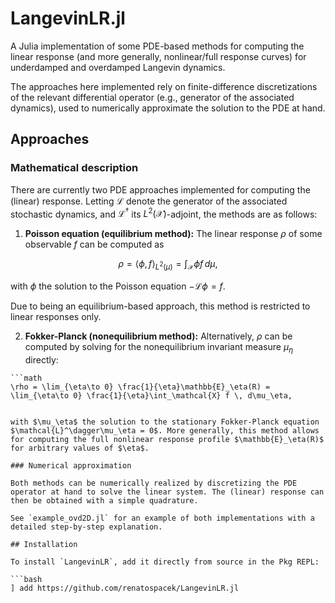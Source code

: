 # LangevinLR.jl

A Julia implementation of some PDE-based methods for computing the linear response (and more generally, nonlinear/full response curves) for underdamped and overdamped Langevin dynamics.

The approaches here implemented rely on finite-difference discretizations of the relevant differential operator (e.g., generator of the associated dynamics), used to numerically approximate the solution to the PDE at hand.

## Approaches

### Mathematical description

There are currently two PDE approaches implemented for computing the (linear) response. Letting $\mathcal{L}$ denote the generator of the associated stochastic dynamics, and $\mathcal{L}^\dagger$ its $L^2(\mathcal{X})$-adjoint, the methods are as follows:

1. **Poisson equation (equilibrium method):** The linear response $\rho$ of some observable $f$ can be computed as 

$$ \rho = \langle \phi, f\rangle_{L^2(\mu)} = \int_\mathcal{X} \phi f \, d\mu,$$

with $\phi$ the solution to the Poisson equation $-\mathcal{L}\phi = f$.

Due to being an equilibrium-based approach, this method is restricted to linear responses only.

2. **Fokker-Planck (nonequilibrium method):** Alternatively, $\rho$ can be computed by solving for the nonequilibrium invariant measure $\mu_\eta$ directly:

```
```math 
\rho = \lim_{\eta\to 0} \frac{1}{\eta}\mathbb{E}_\eta(R) = \lim_{\eta\to 0} \frac{1}{\eta}\int_\mathcal{X} f \, d\mu_\eta,
```
```

with $\mu_\eta$ the solution to the stationary Fokker-Planck equation $\mathcal{L}^\dagger\mu_\eta = 0$. More generally, this method allows for computing the full nonlinear response profile $\mathbb{E}_\eta(R)$ for arbitrary values of $\eta$.

### Numerical approximation

Both methods can be numerically realized by discretizing the PDE operator at hand to solve the linear system. The (linear) response can then be obtained with a simple quadrature.

See `example_ovd2D.jl` for an example of both implementations with a detailed step-by-step explanation.

## Installation

To install `LangevinLR`, add it directly from source in the Pkg REPL:

```bash
] add https://github.com/renatospacek/LangevinLR.jl
```
